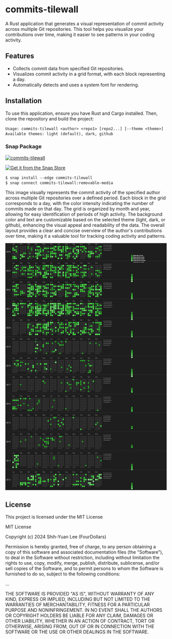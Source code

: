 # commits-tilewall

A Rust application that generates a visual representation of commit activity across multiple Git repositories. This tool helps you visualize your contributions over time, making it easier to see patterns in your coding activity.

## Features

- Collects commit data from specified Git repositories.
- Visualizes commit activity in a grid format, with each block representing a day.
- Automatically detects and uses a system font for rendering.

## Installation

To use this application, ensure you have Rust and Cargo installed. Then, clone the repository and build the project:

```
Usage: commits-tilewall <author> <repo1> [repo2...] [--theme <theme>]
Available themes: light (default), dark, github
```

### Snap Package

[![commits-tilewall](https://snapcraft.io/commits-tilewall/badge.svg)](https://snapcraft.io/commits-tilewall)

[![Get it from the Snap Store](https://snapcraft.io/static/images/badges/en/snap-store-white.svg)](https://snapcraft.io/commits-tilewall)

```
$ snap install --edge commits-tilewall
$ snap connect commits-tilewall:removable-media
```

This image visually represents the commit activity of the specified author across multiple Git repositories over a defined period. Each block in the grid corresponds to a day, with the color intensity indicating the number of commits made on that day. The grid is organized by month and year, allowing for easy identification of periods of high activity. The background color and text are customizable based on the selected theme (light, dark, or github), enhancing the visual appeal and readability of the data. The overall layout provides a clear and concise overview of the author's contributions over time, making it a valuable tool for tracking coding activity and patterns.

![Example Image generated from private repos over 12 years in Canonical](commit_image_Shih-Yuan_Lee.png)

## License

This project is licensed under the MIT License

MIT License

Copyright (c) 2024 Shih-Yuan Lee (FourDollars)

Permission is hereby granted, free of charge, to any person obtaining a copy
of this software and associated documentation files (the "Software"), to deal
in the Software without restriction, including without limitation the rights
to use, copy, modify, merge, publish, distribute, sublicense, and/or sell
copies of the Software, and to permit persons to whom the Software is
furnished to do so, subject to the following conditions:

...

THE SOFTWARE IS PROVIDED "AS IS", WITHOUT WARRANTY OF ANY KIND, EXPRESS OR
IMPLIED, INCLUDING BUT NOT LIMITED TO THE WARRANTIES OF MERCHANTABILITY,
FITNESS FOR A PARTICULAR PURPOSE AND NONINFRINGEMENT. IN NO EVENT SHALL THE
AUTHORS OR COPYRIGHT HOLDERS BE LIABLE FOR ANY CLAIM, DAMAGES OR OTHER
LIABILITY, WHETHER IN AN ACTION OF CONTRACT, TORT OR OTHERWISE, ARISING FROM,
OUT OF OR IN CONNECTION WITH THE SOFTWARE OR THE USE OR OTHER DEALINGS IN THE
SOFTWARE.
